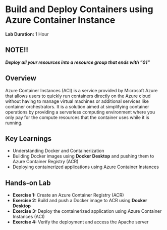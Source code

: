 # Build and Deploy Containers using Azure Container Instance

**Lab Duration:** 1 Hour  


## NOTE!!
**_Deploy all your resources into a resource group that ends with "01"_**


## Overview
Azure Container Instances (ACI) is a service provided by Microsoft Azure that allows users to quickly run containers directly on the Azure cloud without having to manage virtual machines or additional services like container orchestrators. It is a solution aimed at simplifying container operations by providing a serverless computing environment where you only pay for the compute resources that the container uses while it is running.

## Key Learnings
- Understanding Docker and Containerization  
- Building Docker images using **Docker Desktop** and pushing them to Azure Container Registry (ACR)  
- Deploying containerized applications using Azure Container Instances  

## Hands-on Lab

- **Exercise 1:** Create an Azure Container Registry (ACR) 
- **Exercise 2:** Build and push a Docker image to ACR using **Docker Desktop**  
- **Exercise 3:** Deploy the containerized application using Azure Container Instances (ACI)  
- **Exercise 4:** Verify the deployment and access the Apache server  

